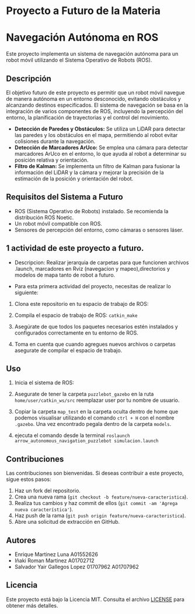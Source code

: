 # Proyecto a Futuro de la Materia

# Navegación Autónoma en ROS

Este proyecto implementa un sistema de navegación autónoma para un robot móvil utilizando el Sistema Operativo de Robots (ROS).

## Descripción

El objetivo futuro de este proyecto es permitir que un robot móvil navegue de manera autónoma en un entorno desconocido, evitando obstáculos y alcanzando destinos especificados. El sistema de navegación se basa en la integración de varios componentes de ROS, incluyendo la percepción del entorno, la planificación de trayectorias y el control del movimiento.

- **Detección de Paredes y Obstáculos:** Se utiliza un LiDAR para detectar las paredes y los obstáculos en el mapa, permitiendo al robot evitar colisiones durante la navegación.
- **Detección de Marcadores ArUco:** Se emplea una cámara para detectar marcadores ArUco en el entorno, lo que ayuda al robot a determinar su posición relativa y orientación.
- **Filtro de Kalman:** Se implementa un filtro de Kalman para fusionar la información del LiDAR y la cámara y mejorar la precisión de la estimación de la posición y orientación del robot.

## Requisitos del Sistema a Futuro

- ROS (Sistema Operativo de Robots) instalado. Se recomienda la distribución ROS Noetic.
- Un robot móvil compatible con ROS.
- Sensores de percepción del entorno, como cámaras o sensores láser.

## 1 actividad de este proyecto a futuro.

- Descripcion: Realizar jerarquia de carpetas para que funcionen archivos .launch, marcadores en Rviz (navegacion y mapeo),directorios y modelos de mapa tanto de robot a futuro.

- Para esta primera actividad del proyecto, necesitas de realizar lo siguiente:

1. Clona este repositorio en tu espacio de trabajo de ROS:


2. Compila el espacio de trabajo de ROS: `catkin_make`


3. Asegúrate de que todos los paquetes necesarios estén instalados y configurados correctamente en tu entorno de ROS.


4. Toma en cuenta que cuando agregues nuevos archivos o carpetas asegurate de compilar el espacio de trabajo.

## Uso

1. Inicia el sistema de ROS:


2. Asegurate de tener la carpeta `puzzlebot_gazebo` en la ruta `home/user/catkin_ws/src` reemplazar user por tu nombre de usuario.


3. Copiar la carpeta `map_test` en la carpeta oculta dentro de home que podemos visualisar utilizando el comando `ctrl + H` con el nombre `.gazebo`. Una vez encontrado pegala dentro de la carpeta `models`.


3. ejecuta el comando desde la terminal `roslaunch arrow_autonomous_navigation_puzzlebot simulacion.launch`

## Contribuciones

Las contribuciones son bienvenidas. Si deseas contribuir a este proyecto, sigue estos pasos:

1. Haz un fork del repositorio.
2. Crea una nueva rama (`git checkout -b feature/nueva-caracteristica`).
3. Realiza tus cambios y haz commit de ellos (`git commit -am 'Agrega nueva característica'`).
4. Haz push de la rama (`git push origin feature/nueva-caracteristica`).
5. Abre una solicitud de extracción en GitHub.

## Autores

- Enrique Martinez Luna A01552626
- Iñaki Roman Martinez A01702712
- Salvador Yair Gallegos Lopez 01707962 A01707962

## Licencia

Este proyecto está bajo la Licencia MIT. Consulta el archivo [LICENSE](LICENSE) para obtener más detalles.

